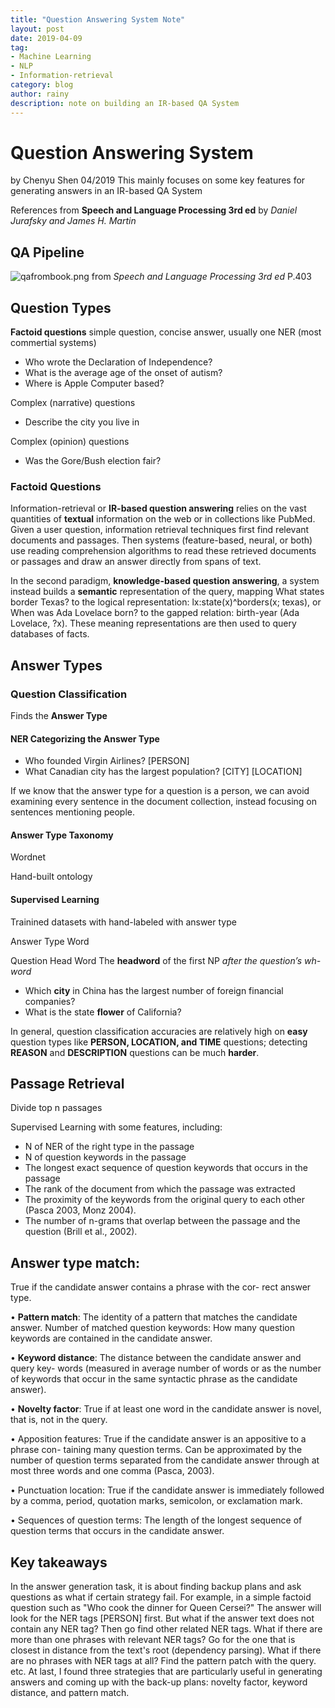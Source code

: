 ```yaml
---
title: "Question Answering System Note"
layout: post
date: 2019-04-09
tag:
- Machine Learning
- NLP
- Information-retrieval
category: blog
author: rainy
description: note on building an IR-based QA System
---
```


# Question Answering System
by Chenyu Shen
04/2019
This mainly focuses on some key features for generating answers in an IR-based QA System

References from **Speech and Language Processing 3rd ed** by *Daniel Jurafsky and James H. Martin*

## QA Pipeline
![qafrombook.png](\img\qafrombook.png)
from *Speech and Language Processing 3rd ed* P.403

## Question Types
**Factoid questions** simple question, concise answer, usually one NER (most commertial systems)
- Who wrote the Declaration of Independence? 
- What is the average age of the onset of autism? 
- Where is Apple Computer based? 

Complex (narrative) questions 
- Describe the city you live in

Complex (opinion) questions
- Was the Gore/Bush election fair?

### Factoid Questions
Information-retrieval or **IR-based question answering** relies on the vast
quantities of **textual** information on the web or in collections like PubMed. Given
a user question, information retrieval techniques first find relevant documents and
passages. Then systems (feature-based, neural, or both) use reading comprehension
algorithms to read these retrieved documents or passages and draw an answer
directly from spans of text.

In the second paradigm, **knowledge-based question answering**, a system instead
builds a **semantic** representation of the query, mapping What states border
Texas? to the logical representation: lx:state(x)^borders(x; texas), or When was
Ada Lovelace born? to the gapped relation: birth-year (Ada Lovelace, ?x).
These meaning representations are then used to query databases of facts.

## Answer Types
### Question Classification
Finds the **Answer Type**

#### NER Categorizing the Answer Type

- Who founded Virgin Airlines? [PERSON]
- What Canadian city has the largest population? [CITY] [LOCATION]

If we know that the answer type for a question is a person, we can avoid examining every sentence in the document collection, instead focusing on sentences mentioning people.

#### Answer Type Taxonomy
Wordnet

Hand-built ontology

#### Supervised Learning
Trainined datasets with hand-labeled with answer type

Answer Type Word

Question Head Word
The **headword** of the first NP *after the question’s wh-word*
- Which **city** in China has the largest number of foreign financial companies?
- What is the state **flower** of California?

In general, question classification accuracies are relatively high on **easy** question
types like **PERSON, LOCATION, and TIME** questions; detecting **REASON** and
**DESCRIPTION** questions can be much **harder**.

## Passage Retrieval
Divide top n passages

Supervised Learning with some features, including:
- N of NER of the right type in the passage
- N of question keywords in the passage
- The longest exact sequence of question keywords that occurs in the passage
- The rank of the document from which the passage was extracted
- The proximity of the keywords from the original query to each other (Pasca 2003,
Monz 2004).
- The number of n-grams that overlap between the passage and the question
(Brill et al., 2002).

## Answer type match:

True if the candidate answer contains a phrase with the cor- rect answer type.

• **Pattern match**: The identity of a pattern that matches the candidate answer. Number of matched question keywords: How many question keywords are contained in the candidate answer.

• **Keyword distance**: The distance between the candidate answer and query key- words (measured in average number of words or as the number of keywords that occur in the same syntactic phrase as the candidate answer).

• **Novelty factor**: True if at least one word in the candidate answer is novel, that is, not in the query.

• Apposition features: True if the candidate answer is an appositive to a phrase con- taining many question terms. Can be approximated by the number of question terms separated from the candidate answer through at most three words and one comma (Pasca, 2003).

• Punctuation location: True if the candidate answer is immediately followed by a comma, period, quotation marks, semicolon, or exclamation mark.

• Sequences of question terms: The length of the longest sequence of question terms that occurs in the candidate answer.

## Key takeaways
In the answer generation task, it is about finding backup plans and ask questions as what if certain strategy fail. For example, in a simple factoid question such as "Who cook the dinner for Queen Cersei?" The answer will look for the NER tags [PERSON] first. But what if the answer text does not contain any NER tag? Then go find other related NER tags. What if there are more than one phrases with relevant NER tags? Go for the one that is closest in distance from the text's root (dependency parsing). What if there are no phrases with NER tags at all? Find the pattern patch with the query. etc. At last, I found three strategies that are particularly useful in generating answers and coming up with the back-up plans: novelty factor, keyword distance, and pattern match.
